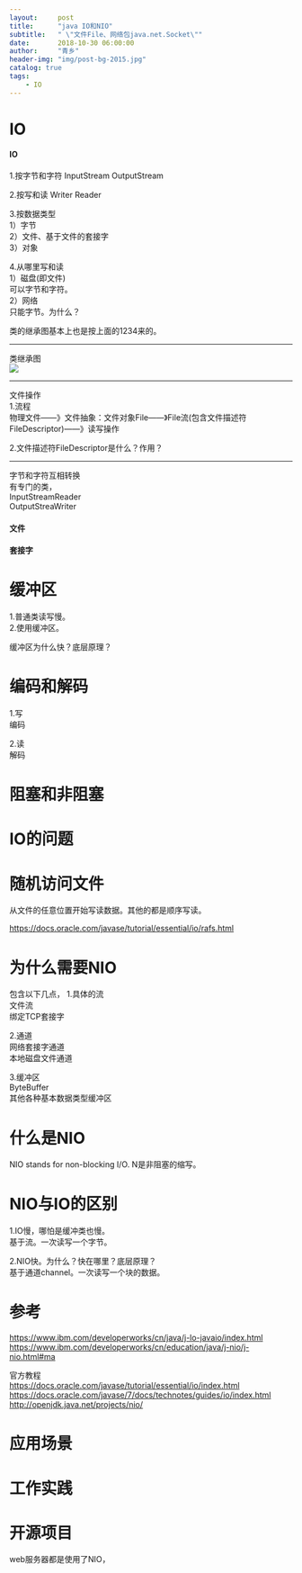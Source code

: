 ```yaml
---
layout:     post
title:      "java IO和NIO"
subtitle:   " \"文件File、网络包java.net.Socket\""
date:       2018-10-30 06:00:00
author:     "青乡"
header-img: "img/post-bg-2015.jpg"
catalog: true
tags:
    - IO
---
```


# IO
#### IO
1.按字节和字符
InputStream
OutputStream

2.按写和读
Writer
Reader

3.按数据类型  
1）字节  
2）文件、基于文件的套接字  
3）对象

4.从哪里写和读  
1）磁盘(即文件)  
可以字节和字符。  
2）网络  
只能字节。为什么？


类的继承图基本上也是按上面的1234来的。

---
类继承图  
![](http://pg60ucix6.bkt.clouddn.com/image002.png)

---
文件操作  
1.流程  
物理文件——》文件抽象：文件对象File——》File流(包含文件描述符FileDescriptor)——》读写操作  
                      
                      
2.文件描述符FileDescriptor是什么？作用？

                      
---
字节和字符互相转换  
有专门的类，  
InputStreamReader  
OutputStreaWriter
                      
                      

#### 文件

#### 套接字

# 缓冲区
1.普通类读写慢。  
2.使用缓冲区。

缓冲区为什么快？底层原理？


# 编码和解码
1.写  
编码

2.读  
解码

# 阻塞和非阻塞

# IO的问题

# 随机访问文件
从文件的任意位置开始写读数据。其他的都是顺序写读。

https://docs.oracle.com/javase/tutorial/essential/io/rafs.html

# 为什么需要NIO
包含以下几点，
1.具体的流  
文件流  
绑定TCP套接字

2.通道  
网络套接字通道  
本地磁盘文件通道

3.缓冲区  
ByteBuffer  
其他各种基本数据类型缓冲区

# 什么是NIO
NIO stands for non-blocking I/O.
N是非阻塞的缩写。

# NIO与IO的区别
1.IO慢，哪怕是缓冲类也慢。  
基于流。一次读写一个字节。

2.NIO快。为什么？快在哪里？底层原理？  
基于通道channel。一次读写一个块的数据。


# 参考
https://www.ibm.com/developerworks/cn/java/j-lo-javaio/index.html
https://www.ibm.com/developerworks/cn/education/java/j-nio/j-nio.html#ma

官方教程  
https://docs.oracle.com/javase/tutorial/essential/io/index.html  
https://docs.oracle.com/javase/7/docs/technotes/guides/io/index.html  
http://openjdk.java.net/projects/nio/


# 应用场景

# 工作实践

# 开源项目
web服务器都是使用了NIO，
